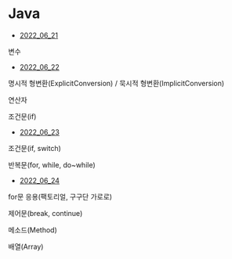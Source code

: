 # Java

- [2022_06_21](p2022_06_21)

변수

- [2022_06_22](p2022_06_22)

명시적 형변환(ExplicitConversion) / 묵시적 형변환(ImplicitConversion)

연산자

조건문(if)

- [2022_06_23](p2022_06_23)

조건문(if, switch)

반복문(for, while, do~while)

- [2022_06_24](p2022_06_24)

for문 응용(팩토리얼, 구구단 가로로)

제어문(break, continue)

메소드(Method)

배열(Array)

